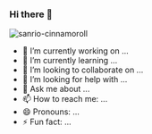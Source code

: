 ### Hi there 👋

![sanrio-cinnamoroll](https://github.com/Minusuke/Minusuke/assets/122645470/67f5a232-03b0-4a96-8297-ff09d4ad6d97)


- 🔭 I’m currently working on ...
- 🌱 I’m currently learning ...
- 👯 I’m looking to collaborate on ...
- 🤔 I’m looking for help with ...
- 💬 Ask me about ...
- 📫 How to reach me: ...
- 😄 Pronouns: ...
- ⚡ Fun fact: ...

